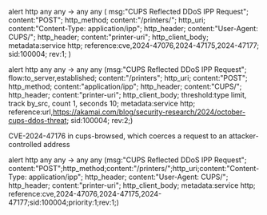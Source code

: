 alert http any any -> any any (
    msg:"CUPS Reflected DDoS IPP Request";
    content:"POST";
    http_method;
    content:"/printers/";
    http_uri;
    content:"Content-Type: application/ipp";
    http_header;
    content:"User-Agent: CUPS/";
    http_header;
    content:"printer-uri";
    http_client_body;
    metadata:service http;
    reference:cve,2024-47076,2024-47175,2024-47177;
    sid:100004;
    rev:1;
)​ 

alert http any any -> any any (msg:"CUPS Reflected DDoS IPP Request"; 
    flow:to_server,established;
    content:"/printers"; http_uri; 
    content:"POST"; http_method; 
    content:"application/ipp"; http_header; 
    content:"CUPS/"; http_header; 
    content:"printer-uri"; http_client_body; 
    threshold:type limit, track by_src, count 1, seconds 10;
    metadata:service http; 
    reference:url,https://akamai.com/blog/security-research/2024/october-cups-ddos-threat;
    sid:100004; 
   rev:2;)

   CVE-2024-47176 in cups-browsed, which coerces a request to an attacker-controlled address

	
alert http any any -> any any (msg:"CUPS Reflected DDoS IPP Request"; content:"POST";http_method;content:"/printers/";http_uri;content:"Content-Type: application/ipp"; http_header; content:"User-Agent: CUPS/"; http_header; content:"printer-uri"; http_client_body; metadata:service http; reference:cve,2024-47076,2024-47175,2024-47177;sid:100004;priority:1;rev:1;)​ 

 